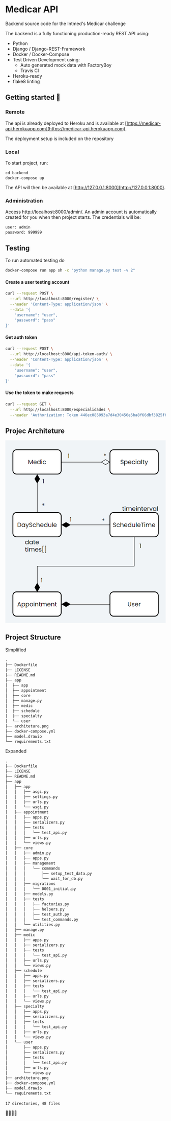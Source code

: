 # Medicar API

Backend source code for the Intmed's Medicar challenge

The backend is a fully functioning production-ready REST API using:

 - Python
 - Django / Django-REST-Framework
 - Docker / Docker-Compose
 - Test Driven Development using:
     - Auto generated mock data with FactoryBoy
     - Travis CI
 - Heroku-ready
 - flake8 linting

## Getting started 🚀

### Remote
The api is already deployed to Heroku and is available at [https://medicar-api.herokuapp.com](https://medicar-api.herokuapp.com).

The deployment setup is included on the repository

### Local
To start project, run:

```
cd backend
docker-compose up
```

The API will then be available at [http://127.0.0.1:8000](http://127.0.0.1:8000).

### Administration

Access http://localhost:8000/admin/. An admin account is automatically created for you when then
project starts. The credentials will be:

```
user: admin
password: 999999
```

## Testing

To run automated testing do

```bash
docker-compose run app sh -c "python manage.py test -v 2"
```

#### Create a user testing account

```bash
curl --request POST \
  --url http://localhost:8000/register/ \
  --header 'Content-Type: application/json' \
  --data '{
    "username": "user",
    "password": "pass"
}'
```

#### Get auth token

```bash
curl --request POST \
  --url http://localhost:8000/api-token-auth/ \
  --header 'Content-Type: application/json' \
  --data '{
    "username": "user",
    "password": "pass"
}'
```

#### Use the token to make requests

```bash
curl --request GET \
  --url http://localhost:8000/especialidades \
  --header 'Authorization: Token 446ec085093a7d4e30456e5ba8f66dbf3825f6c6'
```

## Projec Architeture

![Architeture](./architeture.png)

## Project Structure

Simplified

```
.
├── Dockerfile
├── LICENSE
├── README.md
├── app
│  ├── app
│  ├── appointment
│  ├── core
│  ├── manage.py
│  ├── medic
│  ├── schedule
│  ├── specialty
│  └── user
├── architeture.png
├── docker-compose.yml
├── model.drawio
└── requirements.txt
```

Expanded

```
.
├── Dockerfile
├── LICENSE
├── README.md
├── app
│   ├── app
│   │   ├── asgi.py
│   │   ├── settings.py
│   │   ├── urls.py
│   │   └── wsgi.py
│   ├── appointment
│   │   ├── apps.py
│   │   ├── serializers.py
│   │   ├── tests
│   │   │   └── test_api.py
│   │   ├── urls.py
│   │   └── views.py
│   ├── core
│   │   ├── admin.py
│   │   ├── apps.py
│   │   ├── management
│   │   │   └── commands
│   │   │       ├── setup_test_data.py
│   │   │       └── wait_for_db.py
│   │   ├── migrations
│   │   │   └── 0001_initial.py
│   │   ├── models.py
│   │   ├── tests
│   │   │   ├── factories.py
│   │   │   ├── helpers.py
│   │   │   ├── test_auth.py
│   │   │   └── test_commands.py
│   │   └── utilities.py
│   ├── manage.py
│   ├── medic
│   │   ├── apps.py
│   │   ├── serializers.py
│   │   ├── tests
│   │   │   └── test_api.py
│   │   ├── urls.py
│   │   └── views.py
│   ├── schedule
│   │   ├── apps.py
│   │   ├── serializers.py
│   │   ├── tests
│   │   │   └── test_api.py
│   │   ├── urls.py
│   │   └── views.py
│   ├── specialty
│   │   ├── apps.py
│   │   ├── serializers.py
│   │   ├── tests
│   │   │   └── test_api.py
│   │   ├── urls.py
│   │   └── views.py
│   └── user
│       ├── apps.py
│       ├── serializers.py
│       ├── tests
│       │   └── test_api.py
│       ├── urls.py
│       └── views.py
├── architeture.png
├── docker-compose.yml
├── model.drawio
└── requirements.txt

17 directories, 48 files

```

🎇🎇🎇🎇 
